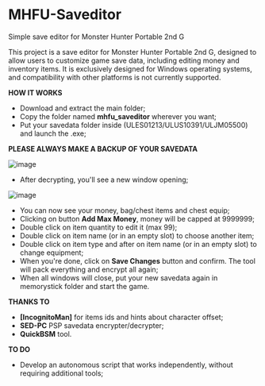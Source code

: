# MHFU-Saveditor
Simple save editor for Monster Hunter Portable 2nd G

This project is a save editor for Monster Hunter Portable 2nd G, designed to allow users to customize game save data, including editing money and inventory items. It is exclusively designed for Windows operating systems, and compatibility with other platforms is not currently supported.

**HOW IT WORKS**

- Download and extract the main folder;
- Copy the folder named **mhfu_saveditor** wherever you want;
- Put your savedata folder inside (ULES01213/ULUS10391/ULJM05500) and launch the .exe;

**PLEASE ALWAYS MAKE A BACKUP OF YOUR SAVEDATA**

![image](https://github.com/user-attachments/assets/14024f60-34af-483d-b7ef-288d5179fb2b)

- After decrypting, you'll see a new window opening;

![image](https://github.com/user-attachments/assets/99d3a129-ebaf-4216-9376-d9c59a2864d8)

- You can now see your money, bag/chest items and chest equip; 
- Clicking on button **Add Max Money**, money will be capped at 9999999;
- Double click on item quantity to edit it (max 99);
- Double click on item name (or in an empty slot) to choose another item;
- Double click on item type and after on item name (or in an empty slot) to change equipment;
- When you're done, click on **Save Changes** button and confirm. The tool will pack everything and encrypt all again;
- When all windows will close, put your new savedata again in memorystick folder and start the game.

**THANKS TO**

- **[IncognitoMan]** for items ids and hints about character offset;
- **SED-PC** PSP savedata encrypter/decrypter;
- **QuickBSM** tool.

**TO DO**
- Develop an autonomous script that works independently, without requiring additional tools;

